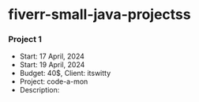 # fiverr-small-java-projectss


### Project 1
- Start: 17 April, 2024
- Start: 19 April, 2024
- Budget: 40$, Client: itswitty
- Project: code-a-mon
- Description: 
